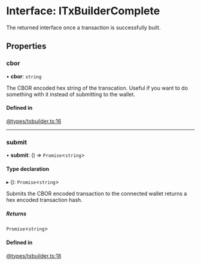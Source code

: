 # Interface: ITxBuilderComplete

The returned interface once a transaction is successfully built.

## Properties

### cbor

• **cbor**: `string`

The CBOR encoded hex string of the transcation. Useful if you want to do something with it instead of submitting to the wallet.

#### Defined in

[@types/txbuilder.ts:16](https://github.com/SundaeSwap-finance/sundae-sdk/blob/ef3cd12/packages/core/src/@types/txbuilder.ts#L16)

___

### submit

• **submit**: () => `Promise`<`string`\>

#### Type declaration

▸ (): `Promise`<`string`\>

Submits the CBOR encoded transaction to the connected wallet returns a hex encoded transaction hash.

##### Returns

`Promise`<`string`\>

#### Defined in

[@types/txbuilder.ts:18](https://github.com/SundaeSwap-finance/sundae-sdk/blob/ef3cd12/packages/core/src/@types/txbuilder.ts#L18)

